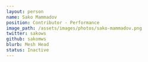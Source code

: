 ```yaml
---
layout: person
name: Sako Mammadov
position: Contributor - Performance
image_path: /assets/images/photos/sako-mammadov.png
twitter: sakows
github: sakomws
blurb: Mesh Head
status: Inactive
---
```

